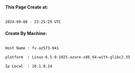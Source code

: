 
   
#### This Page Create at:

```bash

2024-09-08 - 23:25:29 UTC

```

#### Create By Machine:

```bash

Host Name : fv-az573-941

platform  : Linux-6.5.0-1025-azure-x86_64-with-glibc2.35

Ip Local  : 10.1.0.14

```

